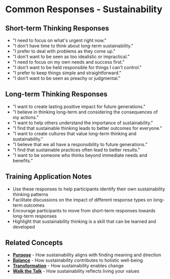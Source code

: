 # Common Responses - Sustainability

## Short-term Thinking Responses
- "I need to focus on what's urgent right now."
- "I don't have time to think about long-term sustainability."
- "I prefer to deal with problems as they come up."
- "I don't want to be seen as too idealistic or impractical."
- "I need to focus on my own needs and success first."
- "I don't want to be held responsible for things I can't control."
- "I prefer to keep things simple and straightforward."
- "I don't want to be seen as preachy or judgmental."

## Long-term Thinking Responses
- "I want to create lasting positive impact for future generations."
- "I believe in thinking long-term and considering the consequences of my actions."
- "I want to help others understand the importance of sustainability."
- "I find that sustainable thinking leads to better outcomes for everyone."
- "I want to create cultures that value long-term thinking and sustainability."
- "I believe that we all have a responsibility to future generations."
- "I find that sustainable practices often lead to better results."
- "I want to be someone who thinks beyond immediate needs and benefits."

## Training Application Notes
- Use these responses to help participants identify their own sustainability thinking patterns
- Facilitate discussions on the impact of different response types on long-term outcomes
- Encourage participants to move from short-term responses towards long-term responses
- Highlight that sustainability thinking is a skill that can be learned and developed

## Related Concepts
- **[Purpose](../purpose/README.md)** - How sustainability aligns with finding meaning and direction
- **[Balance](../balance/README.md)** - How sustainability contributes to holistic well-being
- **[Transformation](../transformation/README.md)** - How sustainability enables change
- **[Walk the Talk](../walk-the-talk/README.md)** - How sustainability reflects living your values
